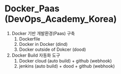 # Docker_Paas (DevOps_Academy_Korea)

1. Docker 기반 개발환경(Paas) 구축
    1. Dockerfile
    2. Docker in Docker (dind)
    3. Docker outside of Dokcer (dood)
2. Docker Build 자동화 도구
    1. Docker cloud (auto build) + github (webhook)
    2. jenkins (auto build) + dood + github (webhook)